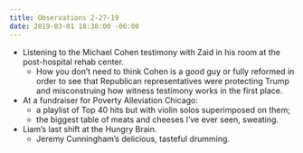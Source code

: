 ```yaml
---
title: Observations 2-27-19
date: 2019-03-01 18:38:00 -06:00
---
```


- Listening to the Michael Cohen testimony with Zaid in his room at the post-hospital rehab center.
	- How you don’t need to think Cohen is a good guy or fully reformed in order to see that Republican representatives were protecting Trump and misconstruing how witness testimony works in the first place.
- At a fundraiser for Poverty Alleviation Chicago:
	- a playlist of Top 40 hits but with violin solos superimposed on them;
	- the biggest table of meats and cheeses I’ve ever seen, sweating.
- Liam’s last shift at the Hungry Brain.
	- Jeremy Cunningham’s delicious, tasteful drumming.
